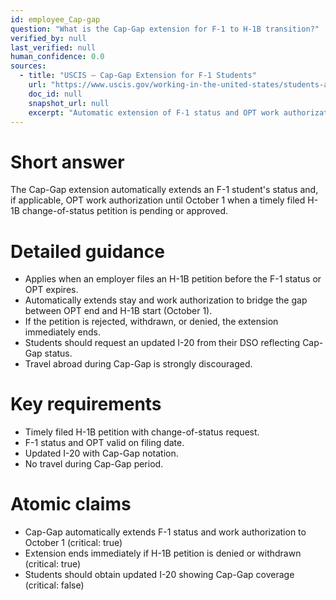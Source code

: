 ```yaml
---
id: employee_Cap-gap
question: "What is the Cap-Gap extension for F-1 to H-1B transition?"
verified_by: null
last_verified: null
human_confidence: 0.0
sources:
  - title: "USCIS – Cap-Gap Extension for F-1 Students"
    url: "https://www.uscis.gov/working-in-the-united-states/students-and-exchange-visitors/cap-gap-extension-for-f-1-students"
    doc_id: null
    snapshot_url: null
    excerpt: "Automatic extension of F-1 status and OPT work authorization for students with pending or approved H-1B petitions."
---
```


# Short answer
The Cap-Gap extension automatically extends an F-1 student's status and, if applicable, OPT work authorization until October 1 when a timely filed H-1B change-of-status petition is pending or approved.

# Detailed guidance
- Applies when an employer files an H-1B petition before the F-1 status or OPT expires.  
- Automatically extends stay and work authorization to bridge the gap between OPT end and H-1B start (October 1).  
- If the petition is rejected, withdrawn, or denied, the extension immediately ends.  
- Students should request an updated I-20 from their DSO reflecting Cap-Gap status.  
- Travel abroad during Cap-Gap is strongly discouraged.

# Key requirements
- Timely filed H-1B petition with change-of-status request.  
- F-1 status and OPT valid on filing date.  
- Updated I-20 with Cap-Gap notation.  
- No travel during Cap-Gap period.

# Atomic claims
- Cap-Gap automatically extends F-1 status and work authorization to October 1 (critical: true)
- Extension ends immediately if H-1B petition is denied or withdrawn (critical: true)
- Students should obtain updated I-20 showing Cap-Gap coverage (critical: false)


